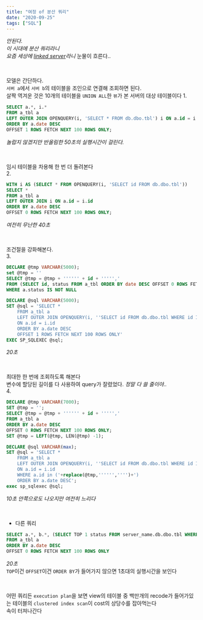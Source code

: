 ```yaml
---
title: "여정 of 분산 쿼리"
date: "2020-09-25"
tags: ["SQL"]
---
```


_안된다._  
_이 시대에 분산 쿼리라니_  
_요즘 세상에 [linked server](https://docs.microsoft.com/en-us/sql/relational-databases/linked-servers/linked-servers-database-engine?view=sql-server-ver15)라니_
눈물이 흐른다..

&nbsp;

모델은 간단하다.  
`서버 a`에서 `서버 b`의 테이블을 조인으로 연결해 조회하면 된다.  
살짝 역겨운 것은 10개의 테이블을 `UNION ALL`한 `뷰`가 본 서버의 대상 테이블이다
1. 
```sql
SELECT a.*, i.*
FROM a_tbl a
LEFT OUTER JOIN OPENQUERY(i, 'SELECT * FROM db.dbo.tbl') i ON a.id = i.id
ORDER BY a.date DESC
OFFSET 1 ROWS FETCH NEXT 100 ROWS ONLY;
```
*놀랍지 않겠지만 반올림한 50초의 실행시간이 걸린다.*

&nbsp;

임시 테이블을 차용해 한 번 더 돌려본다  
2. 
```sql
WITH i AS (SELECT * FROM OPENQUERY(i, 'SELECT id FROM db.dbo.tbl'))
SELECT *
FROM a_tbl a
LEFT OUTER JOIN i ON a.id = i.id
ORDER BY a.date DESC
OFFSET 0 ROWS FETCH NEXT 100 ROWS ONLY;
```
*여전히 무난한 40초*

&nbsp;

조건절을 강화해본다.  
3. 
```sql
DECLARE @tmp VARCHAR(5000);
set @tmp = ''
SELECT @tmp = @tmp + '''''' + id + ''''','
FROM (SELECT id, status FROM a_tbl ORDER BY date DESC OFFSET 0 ROWS FETCH NEXT 100 ROWS ONLY) a
WHERE a.status IS NOT NULL  

DECLARE @sql VARCHAR(5000);
SET @sql = 'SELECT *
    FROM a_tbl a
    LEFT OUTER JOIN OPENQUERY(i, ''SELECT id FROM db.dbo.tbl WHERE id IN ('+LEFT(@tmp, LEN(@tmp) -1)+')'') i
    ON a.id = i.id
    ORDER BY a.date DESC
    OFFSET 1 ROWS FETCH NEXT 100 ROWS ONLY'
EXEC SP_SQLEXEC @sql;
```
*20초*

&nbsp;

최대한 한 번에 조회하도록 해본다  
변수에 할당된 길이를 다 사용하여 query가 잘렸었다. *정말 다 쓸 줄이야..*  
4. 
```sql
DECLARE @tmp VARCHAR(7000);
SET @tmp = '';
SELECT @tmp = @tmp + '''''' + id + ''''','
FROM a_tbl a
ORDER BY a.date DESC
OFFSET 0 ROWS FETCH NEXT 100 ROWS ONLY;
SET @tmp = LEFT(@tmp, LEN(@tmp) -1);  

DECLARE @sql VARCHAR(max);
SET @sql = 'SELECT *
    FROM a_tbl a
    LEFT OUTER JOIN OPENQUERY(i, ''SELECT id FROM db.dbo.tbl WHERE id IN ('+@tmp+')'') i 
    ON a.id = i.id 
    WHERE a.id in ('+replace(@tmp,'''''','''')+') 
    ORDER BY a.date DESC';
exec sp_sqlexec @sql;
```
*10초 안쪽으로도 나오지만 여전히 느리다*

&nbsp;

- 다른 쿼리  
```sql
SELECT a.*, b.*, (SELECT TOP 1 status FROM server_name.db.dbo.tbl WHERE id = a.id)
FROM a_tbl a
ORDER BY a.date DESC
OFFSET 0 ROWS FETCH NEXT 100 ROWS ONLY
```
*20초*  
`TOP`이건 `OFFSET`이건 `ORDER BY`가 들어가지 않으면 1초대의 실행시간을 보인다

&nbsp;

어떤 쿼리든 `execution plan`을 보면 view의 테이블 중 백만개의 recode가 들어가있는 테이블의 `clustered index scan`이 cost의 상당수를 잡아먹는다  
속이 터져나간다